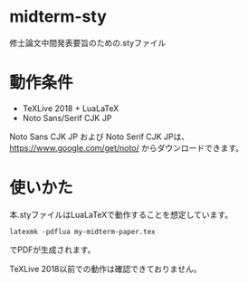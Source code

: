 # midterm-sty
修士論文中間発表要旨のための.styファイル

# 動作条件
+ TeXLive 2018 + LuaLaTeX
+ Noto Sans/Serif CJK JP

Noto Sans CJK JP および Noto Serif CJK JPは、
https://www.google.com/get/noto/
からダウンロードできます。

# 使いかた
本.styファイルはLuaLaTeXで動作することを想定しています。

```latexmk -pdflua my-midterm-paper.tex```

でPDFが生成されます。

TeXLive 2018以前での動作は確認できておりません。